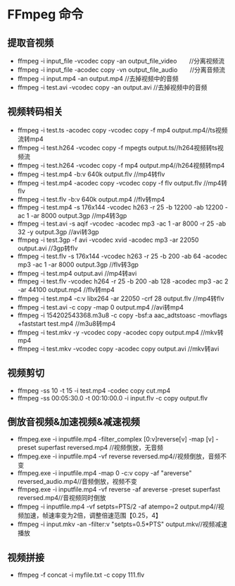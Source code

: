 # FFmpeg 命令

## 提取音视频

- ffmpeg -i input_file -vcodec copy -an output_file_video　　//分离视频流
- ffmpeg -i input_file -acodec copy -vn output_file_audio　　//分离音频流
- ffmpeg -i input.mp4 -an output.mp4             //去掉视频中的音频
- ffmpeg -i test.avi -vcodec copy -an output.avi //去掉视频中的音频

## 视频转码相关

- ffmpeg -i test.ts -acodec copy -vcodec copy -f mp4 output.mp4//ts视频流转mp4
- ffmpeg -i test.h264 -vcodec copy -f mpegts output.ts//h264视频转ts视频流
- ffmpeg -i test.h264 -vcodec copy -f mp4 output.mp4//h264视频转mp4
- ffmpeg -i test.mp4 -b:v 640k output.flv //mp4转flv
- ffmpeg -i test.mp4 -acodec copy -vcodec copy -f flv output.flv //mp4转flv
- ffmpeg -i test.flv -b:v 640k output.mp4 //flv转mp4
- ffmpeg -i test.mp4 -s 176x144 -vcodec h263 -r 25 -b 12200 -ab 12200 -ac 1 -ar 8000 output.3gp //mp4转3gp
- ffmpeg -i test.avi -s aqif -vcodec -acodec mp3 -ac 1 -ar 8000 -r 25 -ab 32 -y output.3gp //avi转3gp
- ffmpeg -i test.3gp -f avi -vcodec xvid -acodec mp3 -ar 22050 output.avi //3gp转flv
- ffmpeg -i test.flv -s 176x144 -vcodec h263 -r 25 -b 200 -ab 64 -acodec mp3 -ac 1 -ar 8000 output.3gp //flv转3gp
- ffmpeg -i test.mp4 output.avi //mp4转avi
- ffmpeg -i test.flv -vcodec h264 -r 25 -b 200 -ab 128 -acodec mp3 -ac 2 -ar 44100 output.mp4 //flv转mp4
- ffmpeg -i test.mp4 -c:v libx264 -ar 22050 -crf 28 output.flv //mp4转flv
- ffmpeg -i test.avi -c copy -map 0 output.mp4 //avi转mp4
- ffmpeg -i 154202543368.m3u8 -c copy -bsf:a aac_adtstoasc -movflags +faststart test.mp4 //m3u8转mp4
- ffmpeg -i test.mkv -y -vcodec copy -acodec copy output.mp4 //mkv转mp4
- ffmpeg -i test.mkv -vcodec copy -acodec copy output.avi  //mkv转avi

## 视频剪切

- ffmpeg -ss 10 -t 15 -i test.mp4 -codec copy cut.mp4
- ffmpeg -ss 00:05:30.0 -t 00:10:00.0 -i input.flv -c copy output.flv

## 倒放音视频&加速视频&减速视频

- ffmpeg.exe -i inputfile.mp4 -filter_complex [0:v]reverse[v] -map [v] -preset superfast reversed.mp4 //视频倒放，无音频
- ffmpeg.exe -i inputfile.mp4 -vf reverse reversed.mp4//视频倒放，音频不变
- ffmpeg.exe -i inputfile.mp4 -map 0 -c:v copy -af "areverse" reversed_audio.mp4//音频倒放，视频不变
- ffmpeg.exe -i inputfile.mp4 -vf reverse -af areverse -preset superfast reversed.mp4//音视频同时倒放
- ffmpeg -i inputfile.mp4 -vf setpts=PTS/2 -af atempo=2 output.mp4//视频加速，帧速率变为2倍，调整倍速范围【0.25，4】
- ffmpeg -i input.mkv -an -filter:v "setpts=0.5*PTS" output.mkv//视频减速播放

## 视频拼接

- ffmpeg -f concat -i myfile.txt -c copy 111.flv
